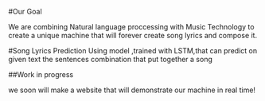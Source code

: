 #Our Goal

We are combining Natural language proccessing with Music Technology to create a unique machine that will forever create song lyrics 
and compose it.

#Song Lyrics Prediction
Using model ,trained with LSTM,that can predict on given text the sentences combination that put together a song 

##Work in progress

we soon will make a website that will demonstrate our machine in real time!
